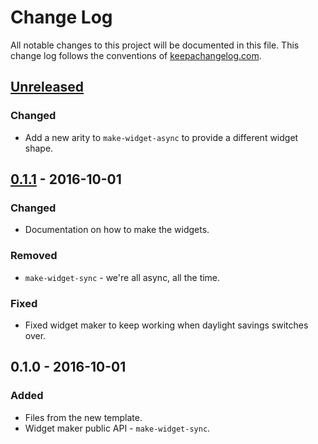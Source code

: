 # Change Log
All notable changes to this project will be documented in this file. This change log follows the conventions of [keepachangelog.com](http://keepachangelog.com/).

## [Unreleased]
### Changed
- Add a new arity to `make-widget-async` to provide a different widget shape.

## [0.1.1] - 2016-10-01
### Changed
- Documentation on how to make the widgets.

### Removed
- `make-widget-sync` - we're all async, all the time.

### Fixed
- Fixed widget maker to keep working when daylight savings switches over.

## 0.1.0 - 2016-10-01
### Added
- Files from the new template.
- Widget maker public API - `make-widget-sync`.

[Unreleased]: https://github.com/your-name/beatboxchad_live/compare/0.1.1...HEAD
[0.1.1]: https://github.com/your-name/beatboxchad_live/compare/0.1.0...0.1.1
